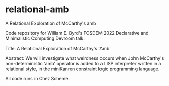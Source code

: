 # relational-amb

A Relational Exploration of McCarthy's amb

Code repository for William E. Byrd's FOSDEM 2022 Declarative and Minimalistic Computing Devroom talk.

Title:
A Relational Exploration of McCarthy's 'Amb'

Abstract:
We will investigate what weirdness occurs when John McCarthy's non-deterministic 'amb' operator is added to a LISP interpreter written in a relational style, in the miniKanren constraint logic programming language.

All code runs in Chez Scheme.